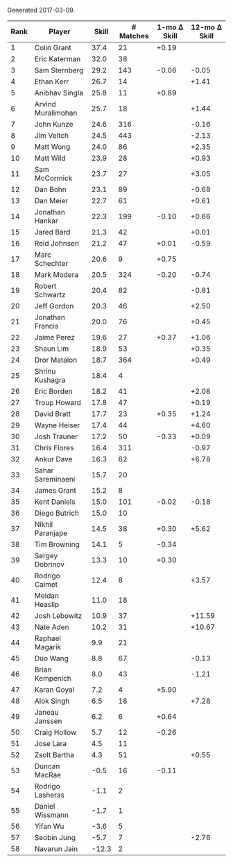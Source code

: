 Generated 2017-03-09.

| Rank | Player             | Skill | # Matches | 1-mo Δ Skill | 12-mo Δ Skill |
|------|--------------------|-------|-----------|--------------|---------------|
|    1 | Colin Grant        |  37.4 |        21 |        +0.19 |               |
|    2 | Eric Katerman      |  32.0 |        38 |              |               |
|    3 | Sam Sternberg      |  29.2 |       143 |        -0.06 |         -0.05 |
|    4 | Ethan Kerr         |  26.7 |        14 |              |         +1.41 |
|    5 | Anibhav Singla     |  25.8 |        11 |        +0.89 |               |
|    6 | Arvind Muralimohan |  25.7 |        18 |              |         +1.44 |
|    7 | John Kunze         |  24.6 |       316 |              |         -0.16 |
|    8 | Jim Veitch         |  24.5 |       443 |              |         -2.13 |
|    9 | Matt Wong          |  24.0 |        86 |              |         +2.35 |
|   10 | Matt Wild          |  23.9 |        28 |              |         +0.93 |
|   11 | Sam McCormick      |  23.7 |        27 |              |         +3.05 |
|   12 | Dan Bohn           |  23.1 |        89 |              |         -0.68 |
|   13 | Dan Meier          |  22.7 |        61 |              |         +0.61 |
|   14 | Jonathan Hankar    |  22.3 |       199 |        -0.10 |         +0.66 |
|   15 | Jared Bard         |  21.3 |        42 |              |         +0.01 |
|   16 | Reid Johnsen       |  21.2 |        47 |        +0.01 |         -0.59 |
|   17 | Marc Schechter     |  20.6 |         9 |        +0.75 |               |
|   18 | Mark Modera        |  20.5 |       324 |        -0.20 |         -0.74 |
|   19 | Robert Schwartz    |  20.4 |        82 |              |         -0.81 |
|   20 | Jeff Gordon        |  20.3 |        46 |              |         +2.50 |
|   21 | Jonathan Francis   |  20.0 |        76 |              |         +0.45 |
|   22 | Jaime Perez        |  19.6 |        27 |        +0.37 |         +1.06 |
|   23 | Shaun Lim          |  18.9 |        53 |              |         +0.35 |
|   24 | Dror Matalon       |  18.7 |       364 |              |         +0.49 |
|   25 | Shrinu Kushagra    |  18.4 |         4 |              |               |
|   26 | Eric Borden        |  18.2 |        41 |              |         +2.08 |
|   27 | Troup Howard       |  17.8 |        47 |              |         +0.19 |
|   28 | David Bratt        |  17.7 |        23 |        +0.35 |         +1.24 |
|   29 | Wayne Heiser       |  17.4 |        44 |              |         +4.60 |
|   30 | Josh Trauner       |  17.2 |        50 |        -0.33 |         +0.09 |
|   31 | Chris Flores       |  16.4 |       311 |              |         -0.97 |
|   32 | Ankur Dave         |  16.3 |        62 |              |         +6.78 |
|   33 | Sahar Sareminaeni  |  15.7 |        20 |              |               |
|   34 | James Grant        |  15.2 |         8 |              |               |
|   35 | Kent Daniels       |  15.0 |       101 |        -0.02 |         -0.18 |
|   36 | Diego Butrich      |  15.0 |        10 |              |               |
|   37 | Nikhil Paranjape   |  14.5 |        38 |        +0.30 |         +5.62 |
|   38 | Tim Browning       |  14.1 |         5 |        -0.34 |               |
|   39 | Sergey Dobrinov    |  13.3 |        10 |        +0.30 |               |
|   40 | Rodrigo Calmet     |  12.4 |         8 |              |         +3.57 |
|   41 | Meldan Heaslip     |  11.0 |        18 |              |               |
|   42 | Josh Lebowitz      |  10.9 |        37 |              |        +11.59 |
|   43 | Nate Aden          |  10.2 |        31 |              |        +10.67 |
|   44 | Raphael Magarik    |   9.9 |        21 |              |               |
|   45 | Duo Wang           |   8.8 |        67 |              |         -0.13 |
|   46 | Brian Kempenich    |   8.0 |        43 |              |         -1.21 |
|   47 | Karan Goyal        |   7.2 |         4 |        +5.90 |               |
|   48 | Alok Singh         |   6.5 |        18 |              |         +7.28 |
|   49 | Janeau Janssen     |   6.2 |         6 |        +0.64 |               |
|   50 | Craig Hollow       |   5.7 |        12 |        -0.26 |               |
|   51 | Jose Lara          |   4.5 |        11 |              |               |
|   52 | Zsolt Bartha       |   4.3 |        51 |              |         +0.55 |
|   53 | Duncan MacRae      |  -0.5 |        16 |        -0.11 |               |
|   54 | Rodrigo Lasheras   |  -1.1 |         2 |              |               |
|   55 | Daniel Wissmann    |  -1.7 |         1 |              |               |
|   56 | Yifan Wu           |  -3.6 |         5 |              |               |
|   57 | Seobin Jung        |  -5.7 |         7 |              |         -2.76 |
|   58 | Navarun Jain       | -12.3 |         2 |              |               |